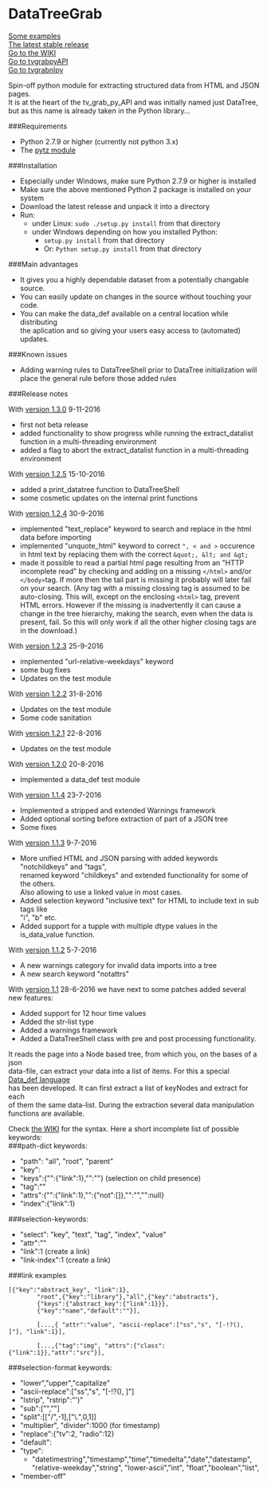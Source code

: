 # DataTreeGrab
[Some examples](https://github.com/tvgrabbers/DataTree/wiki/examples)  
[The latest stable release](https://github.com/tvgrabbers/DataTree/releases/latest)  
[Go to the WIKI](https://github.com/tvgrabbers/DataTree/wiki)  
[Go to tvgrabpyAPI](https://github.com/tvgrabbers/tvgrabpyAPI)  
[Go to tvgrabnlpy](https://github.com/tvgrabbers/tvgrabnlpy)  

Spin-off python module for extracting structured data from HTML and JSON pages.  
It is at the heart of the tv_grab_py_API and was initially named just DataTree,  
but as this name is already taken in the Python library...

###Requirements
 * Python 2.7.9 or higher (currently not python 3.x)
 * The [pytz module](http://pypi.python.org/pypi/pytz)

###Installation
* Especially under Windows, make sure Python 2.7.9 or higher is installed 
* Make sure the above mentioned Python 2 package is installed on your system
* Download the latest release and unpack it into a directory
* Run:
  * under Linux: `sudo ./setup.py install` from that directory
  * under Windows depending on how you installed Python:
    * `setup.py install` from that directory
    * Or: `Python setup.py install` from that directory

###Main advantages
 * It gives you a highly dependable dataset from a potentially changable source.
 * You can easily update on changes in the source without touching your code.
 * You can make the data_def available on a central location while distributing  
   the aplication and so giving your users easy access to (automated) updates.
   
###Known issues
 * Adding warning rules to DataTreeShell prior to DataTree initialization will place the 
   general rule before those added rules
   
###Release notes

With [version 1.3.0](https://github.com/tvgrabbers/DataTree/releases/tag/stable-1.3.0) 9-11-2016
 * first not beta release
 * added functionality to show progress while running the extract_datalist function in a 
   multi-threading environment
 * added a flag to abort the extract_datalist function in a multi-threading environment

With [version 1.2.5](https://github.com/tvgrabbers/DataTree/releases/tag/beta-1.2.5-p20161015) 15-10-2016
 * added a print_datatree function to DataTreeShell
 * some cosmetic updates on the internal print functions

With [version 1.2.4](https://github.com/tvgrabbers/DataTree/releases/tag/beta-1.2.4-p20160930) 30-9-2016
 * implemented "text_replace" keyword to search and replace in the html data before importing
 * implemented "unquote_html" keyword to correct `", < and >` occurence in html text by replacing 
   them with the correct `&quot;, &lt; and &gt;`
 * made it possible to read a partial html page resulting from an "HTTP incomplete read" by 
   checking and adding on a missing `</html>` and/or `</body>`tag. If more then the tail part
   is missing it probably will later fail on your search. (Any tag with a missing clossing tag
   is assumed to be auto-closing. This will, except on the enclosing `<html>` tag, prevent HTML
   errors. However if the missing is inadvertently it can cause a change in the tree hierarchy, 
   making the search, even when the data is present, fail. So this will only work if all the 
   other higher closing tags are in the download.)

With [version 1.2.3](https://github.com/tvgrabbers/DataTree/releases/tag/beta-1.2.3-p20160925) 25-9-2016
 * implemented "url-relative-weekdays" keyword
 * some bug fixes
 * Updates on the test module

With [version 1.2.2](https://github.com/tvgrabbers/DataTree/releases/tag/beta-1.2.2-p20160831) 31-8-2016
 * Updates on the test module
 * Some code sanitation

With [version 1.2.1](https://github.com/tvgrabbers/DataTree/releases/tag/beta-1.2.1-p20160822) 22-8-2016
 * Updates on the test module

With [version 1.2.0](https://github.com/tvgrabbers/DataTree/releases/tag/beta-1.2.0-p20160820) 20-8-2016
 * Implemented a data_def test module

With [version 1.1.4](https://github.com/tvgrabbers/DataTree/releases/tag/beta-1.1.4-p20160723) 23-7-2016
 * Implemented a stripped and extended Warnings framework
 * Added optional sorting before extraction of part of a JSON tree
 * Some fixes

With [version 1.1.3](https://github.com/tvgrabbers/DataTree/releases/tag/beta-1.1.3-p20160709) 9-7-2016
 * More unified HTML and JSON parsing with added keywords "notchildkeys" and "tags",  
   renamed keyword "childkeys" and extended functionality for some of the others.  
   Also allowing to use a linked value in most cases.
 * Added selection keyword "inclusive text" for HTML to include text in sub tags like  
   "i", "b" etc.
 * Added support for a tupple with multiple dtype values in the is_data_value function.

With [version 1.1.2](https://github.com/tvgrabbers/DataTree/releases/tag/beta-1.1.2-p20160705) 5-7-2016
 * A new warnings category for invalid data imports into a tree
 * A new search keyword "notattrs"

With [version 1.1](https://github.com/tvgrabbers/DataTree/releases/tag/beta-1.1.1-p20160628) 28-6-2016
we have next to some patches added several new features:  
 * Added support for 12 hour time values
 * Added the str-list type 
 * Added a warnings framework
 * Added a DataTreeShell class with pre and post processing functionality.

It reads the page into a Node based tree, from which you, on the bases of a json  
data-file, can extract your data into a list of items. For this a special 
[Data_def language](https://github.com/tvgrabbers/DataTree/wiki/data_def_language)  
has been developed. It can first extract a list of keyNodes and extract for each  
of them the same data-list. During the extraction several data manipulation  
functions are available.  

Check [the WIKI](https://github.com/tvgrabbers/DataTree/wiki) for the syntax. 
Here a short incomplete list of possible keywords:      
###path-dict keywords:
 * "path": "all", "root", "parent"
 * "key":<name>
 * "keys":{"<name>":{"link":1},"<name>":""} (selection on child presence)
 * "tag":"<name>"
 * "attrs":{"<name>":{"link":1},"<name>":{"not":[]},"<name>":"","<name>":null}
 * "index":{"link":1}

###selection-keywords:
 * "select": "key", "text", "tag", "index", "value"
 * "attr":"<name>"
 * "link":1		(create a link)
 * "link-index":1		(create a link)

###link examples
```
[{"key":"abstract_key", "link":1},
        "root",{"key":"library"},"all",{"key":"abstracts"},
        {"keys":{"abstract_key":{"link":1}}},
        {"key":"name","default":""}],

        [...,{ "attr":"value", "ascii-replace":["ss","s", "[-!?(), ]"], "link":1}],

        [...,{"tag":"img", "attrs":{"class": {"link":1}},"attr":"src"}],
```
###selection-format keywords:
 * "lower","upper","capitalize"
 * "ascii-replace":["ss","s", "[-!?(), ]"]
 * "lstrip", "rstrip":"')"
 * "sub":["",""]
 * "split":[["/",-1],["\\.",0,1]]
 * "multiplier", "divider":1000	(for timestamp)
 * "replace":{"tv":2, "radio":12}
 * "default":
 * "type":
   * "datetimestring","timestamp","time","timedelta","date","datestamp", "relative-weekday","string", "lower-ascii","int", "float","boolean","list",
 * "member-off"

